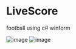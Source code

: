 # LiveScore
football using c# winform

![image](https://user-images.githubusercontent.com/92518460/204021763-fd0dbb6c-8db0-431c-85e4-ee9646d3d958.png)
![image](https://user-images.githubusercontent.com/92518460/204022256-9fae144d-bf52-4868-a86d-afe2cb7dbef6.png)
